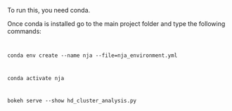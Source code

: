 To run this, you need conda. 

Once conda is installed go to the main project folder and type the following commands:
<code>

conda env create --name nja --file=nja_environment.yml

conda activate nja

bokeh serve --show hd_cluster_analysis.py

</code>